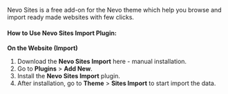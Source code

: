 Nevo Sites is a free add-on for the Nevo theme which help you browse and import ready made websites with few clicks.

#### **How to Use Nevo Sites Import Plugin:**

**On the Website (Import)**
1. Download the **Nevo Sites Import** here - manual installation.
2. Go to **Plugins** > **Add New**.
3. Install the **Nevo Sites Import** plugin.
4. After installation, go to **Theme** > **Sites Import** to start import the data.
